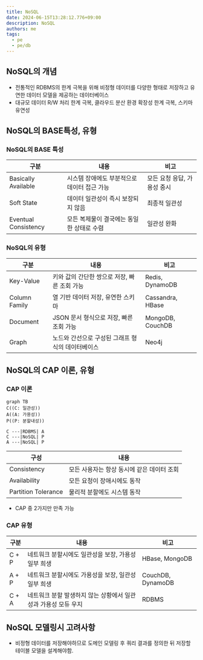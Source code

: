 ```yaml
---
title: NoSQL
date: 2024-06-15T13:28:12.776+09:00
description: NoSQL
authors: me
tags:
  - pe
  - pe/db
---
```


## NoSQL의 개념

- 전통적인 RDBMS의 한계 극복을 위해 비정형 데이터를 다양한 형태로 저장하고 유연한 데이터 모델을 제공하는 데이터베이스
- 대규모 데이터 R/W 처리 한계 극복, 클라우드 분산 환경 확장성 한계 극복, 스키마 유연성

## NoSQL의 BASE특성, 유형

### NoSQL의 BASE 특성

| 구분                 | 내용                                        | 비고                        |
| -------------------- | ------------------------------------------- | --------------------------- |
| Basically Available  | 시스템 장애에도 부분적으로 데이터 접근 가능 | 모든 요청 응답, 가용성 중시 |
| Soft State           | 데이터 일관성이 즉시 보장되지 않음          | 최종적 일관성               |
| Eventual Consistency | 모든 복제물이 결국에는 동일한 상태로 수렴   | 일관성 완화                 |

### NoSQL의 유형

| 구분          | 내용                                              | 비고             |
| ------------- | ------------------------------------------------- | ---------------- |
| Key-Value     | 키와 값의 간단한 쌍으로 저장, 빠른 조회 가능      | Redis, DynamoDB  |
| Column Family | 열 기반 데이터 저장, 유연한 스키마                | Cassandra, HBase |
| Document      | JSON 문서 형식으로 저장, 빠른 조회 가능           | MongoDB, CouchDB |
| Graph         | 노드와 간선으로 구성된 그래프 형식의 데이터베이스 | Neo4j            |

## NoSQL의 CAP 이론, 유형

### CAP 이론

```mermaid
graph TB
C((C: 일관성))
A((A: 가용성))
P((P: 분할내성))

C ---|RDBMS| A
C ---|NoSQL| P
A ---|NoSQL| P
```

| 구성                | 내용                                       |
| ------------------- | ------------------------------------------ |
| Consistency         | 모든 사용자는 항상 동시에 같은 데이터 조회 |
| Availability        | 모든 요청이 장애시에도 동작                |
| Partition Tolerance | 물리적 분할에도 시스템 동작                |

- CAP 중 2가지만 만족 가능

### CAP 유형

| 구분  | 내용                                                           | 비고              |
| ----- | -------------------------------------------------------------- | ----------------- |
| C + P | 네트워크 분할시에도 일관성을 보장, 가용성 일부 희생            | HBase, MongoDB    |
| A + P | 네트워크 분할시에도 가용성을 보장, 일관성 일부 희생            | CouchDB, DynamoDB |
| C + A | 네트워크 분할 발생하지 않는 상황에서 일관성과 가용성 모듀 우지 | RDBMS             |

## NoSQL 모델링시 고려사항

- 비정형 데이터를 저장해야하므로 도메인 모델링 후 쿼리 결과를 정의한 뒤 저장할 테이블 모델을 설계해야함.
